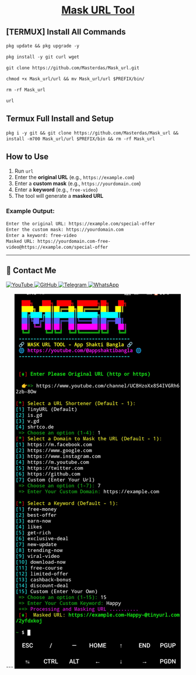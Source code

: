 <h1 align="center"><u>Mask URL Tool</u></h1>

## [TERMUX] Install All Commands  

```
pkg update && pkg upgrade -y
```
```
pkg install -y git curl wget
```
```
git clone https://github.com/Masterdas/Mask_url.git
```
```
chmod +x Mask_url/url && mv Mask_url/url $PREFIX/bin/
```
```
rm -rf Mask_url
```
```
url
```


## Termux Full Install and Setup  
```
pkg i -y git && git clone https://github.com/Masterdas/Mask_url && install -m700 Mask_url/url $PREFIX/bin && rm -rf Mask_url
```

## How to Use  
1. Run `url`  
2. Enter the **original URL** (e.g., `https://example.com`)  
3. Enter a **custom mask** (e.g., `https://yourdomain.com`)  
4. Enter a **keyword** (e.g., `free-video`)  
5. The tool will generate a **masked URL**  

### **Example Output:**  
```
Enter the original URL: https://example.com/special-offer  
Enter the custom mask: https://yourdomain.com  
Enter a keyword: free-video  
Masked URL: https://yourdomain.com-free-video@https://example.com/special-offer  
```

---

## 📌 Contact Me  

<a href="https://youtube.com/@zerodarknexus">
  <img src="https://img.shields.io/badge/YouTube-FF0000?style=for-the-badge&logo=youtube&logoColor=white" alt="YouTube">
</a>  


<a href="https://github.com/Masterdas?tab=repositories">
  <img src="https://img.shields.io/badge/GitHub-000000?style=for-the-badge&logo=github&logoColor=white" alt="GitHub">
</a>  


<a href="https://t.me/ZeroHackNexus">
  <img src="https://img.shields.io/badge/Telegram-26A5E4?style=for-the-badge&logo=telegram&logoColor=white" alt="Telegram">
</a>  


<a href="https://chat.whatsapp.com/II35pNaN25rHqnUmqXK6ag">
  <img src="https://img.shields.io/badge/WhatsApp-25D366?style=for-the-badge&logo=whatsapp&logoColor=white" alt="WhatsApp">
</a>

<br>
<br>
---

<img src="https://raw.githubusercontent.com/Mouse99-tech/Photo/refs/heads/main/Screenshot_2025_0302_084555.jpg" alt="FB-PNG">
